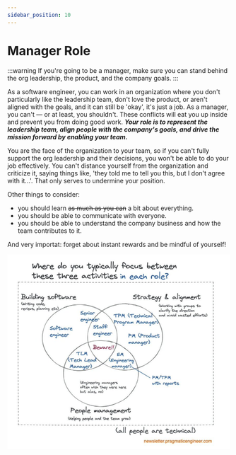 ```yaml
---
sidebar_position: 10
---
```


# Manager Role

:::warning
If you're going to be a manager, make sure you can stand behind the org leadership, the product, and the company goals.
:::

As a software engineer, you can work in an organization where you don't particularly like the leadership team, don't love the product, or aren't aligned with the goals, and it can still be 'okay', it's just a job. As a manager, you can't — or at least, you shouldn't. These conflicts will eat you up inside and prevent you from doing good work. ***Your role is to represent the leadership team, align people with the company's goals, and drive the mission forward by enabling your team.***

You are the face of the organization to your team, so if you can't fully support the org leadership and their decisions, you won't be able to do your job effectively. You can't distance yourself from the organization and criticize it, saying things like, 'they told me to tell you this, but I don't agree with it...'. That only serves to undermine your position.

Other things to consider:

- you should learn ~~as much as you can~~ a bit about everything.
- you should be able to communicate with everyone.
- you should be able to understand the company business and how the team contributes to it.

And very importat: forget about instant rewards and be mindful of yourself!

![roles](img/eng_roles.png "eng roles")
